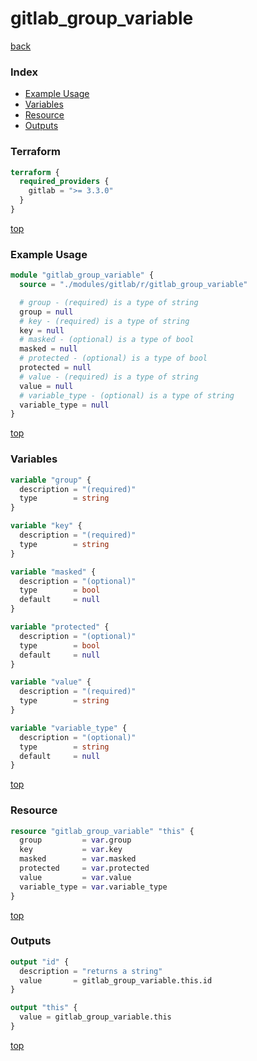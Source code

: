# gitlab_group_variable

[back](../gitlab.md)

### Index

- [Example Usage](#example-usage)
- [Variables](#variables)
- [Resource](#resource)
- [Outputs](#outputs)

### Terraform

```terraform
terraform {
  required_providers {
    gitlab = ">= 3.3.0"
  }
}
```

[top](#index)

### Example Usage

```terraform
module "gitlab_group_variable" {
  source = "./modules/gitlab/r/gitlab_group_variable"

  # group - (required) is a type of string
  group = null
  # key - (required) is a type of string
  key = null
  # masked - (optional) is a type of bool
  masked = null
  # protected - (optional) is a type of bool
  protected = null
  # value - (required) is a type of string
  value = null
  # variable_type - (optional) is a type of string
  variable_type = null
}
```

[top](#index)

### Variables

```terraform
variable "group" {
  description = "(required)"
  type        = string
}

variable "key" {
  description = "(required)"
  type        = string
}

variable "masked" {
  description = "(optional)"
  type        = bool
  default     = null
}

variable "protected" {
  description = "(optional)"
  type        = bool
  default     = null
}

variable "value" {
  description = "(required)"
  type        = string
}

variable "variable_type" {
  description = "(optional)"
  type        = string
  default     = null
}
```

[top](#index)

### Resource

```terraform
resource "gitlab_group_variable" "this" {
  group         = var.group
  key           = var.key
  masked        = var.masked
  protected     = var.protected
  value         = var.value
  variable_type = var.variable_type
}
```

[top](#index)

### Outputs

```terraform
output "id" {
  description = "returns a string"
  value       = gitlab_group_variable.this.id
}

output "this" {
  value = gitlab_group_variable.this
}
```

[top](#index)